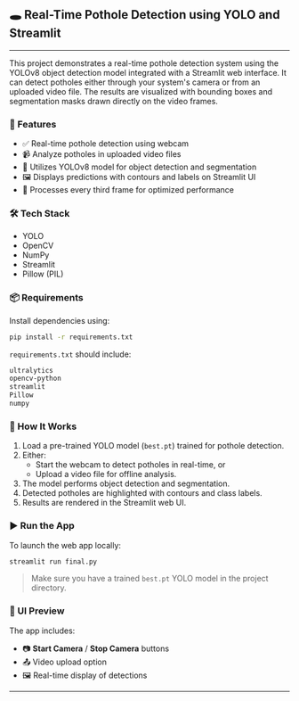 ## 🕳️ Real-Time Pothole Detection using YOLO and Streamlit

---

This project demonstrates a real-time pothole detection system using the YOLOv8 object detection model integrated with a Streamlit web interface. It can detect potholes either through your system's camera or from an uploaded video file. The results are visualized with bounding boxes and segmentation masks drawn directly on the video frames.

### 🚀 Features

- ✅ Real-time pothole detection using webcam
- 📹 Analyze potholes in uploaded video files
- 🧠 Utilizes YOLOv8 model for object detection and segmentation
- 🖼️ Displays predictions with contours and labels on Streamlit UI
- 🔁 Processes every third frame for optimized performance

### 🛠️ Tech Stack

- YOLO
- OpenCV
- NumPy
- Streamlit
- Pillow (PIL)

### 📦 Requirements

Install dependencies using:

```bash
pip install -r requirements.txt
```

`requirements.txt` should include:
```txt
ultralytics
opencv-python
streamlit
Pillow
numpy
```

### 🧾 How It Works

1. Load a pre-trained YOLO model (`best.pt`) trained for pothole detection.
2. Either:
   - Start the webcam to detect potholes in real-time, or
   - Upload a video file for offline analysis.
3. The model performs object detection and segmentation.
4. Detected potholes are highlighted with contours and class labels.
5. Results are rendered in the Streamlit web UI.

### ▶️ Run the App

To launch the web app locally:

```bash
streamlit run final.py
```

> Make sure you have a trained `best.pt` YOLO model in the project directory.

### 📸 UI Preview

The app includes:
- 📷 **Start Camera** / **Stop Camera** buttons
- 📤 Video upload option
- 🖼️ Real-time display of detections

---
